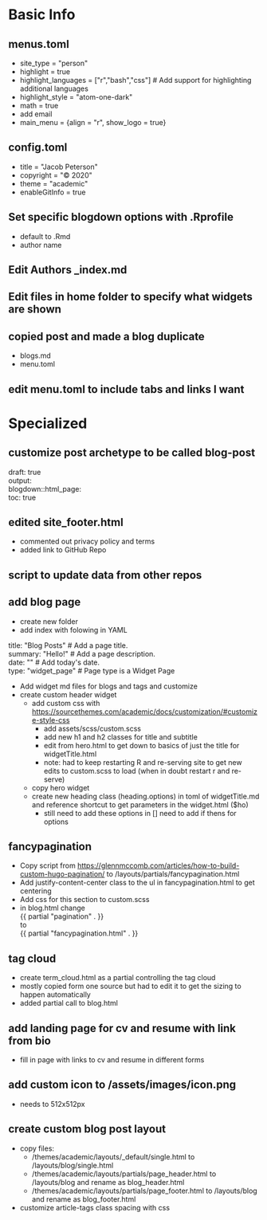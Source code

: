# Basic Info

## menus.toml

* site_type = "person"
* highlight = true
* highlight_languages = ["r","bash","css"]  # Add support for highlighting additional languages
* highlight_style = "atom-one-dark"
* math = true
* add email
* main_menu = {align = "r", show_logo = true}

## config.toml

* title = "Jacob Peterson"
* copyright = "&copy; 2020"
* theme = "academic"
* enableGitInfo = true

## Set specific blogdown options with .Rprofile
* default to .Rmd
* author name

## Edit Authors \_index.md

## Edit files in home folder to specify what widgets are shown

## copied post and made a blog duplicate
* blogs.md
* menu.toml

## edit menu.toml to include tabs and links I want

# Specialized

## customize post archetype to be called blog-post

draft: true  
output:  
  blogdown::html_page:  
    toc: true


## edited site_footer.html
*	commented out privacy policy and terms
* added link to GitHub Repo

## script to update data from other repos

## add blog page
* create new folder
* add index with folowing in YAML

title: "Blog Posts"  # Add a page title.  
summary: "Hello!"  # Add a page description.  
date: ""  # Add today's date.  
type: "widget_page"  # Page type is a Widget Page  

* Add widget md files for blogs and tags and customize
* create custom header widget
  - add custom css with https://sourcethemes.com/academic/docs/customization/#customize-style-css
    - add assets/scss/custom.scss
    - add new h1 and h2 classes for title and subtitle
    - edit from hero.html to get down to basics of just the title for widgetTitle.html
    - note: had to keep restarting R and re-serving site to get new edits to custom.scss to load (when in doubt restart r and re-serve)
  - copy hero widget
  - create new heading class (heading.options) in toml of widgetTitle.md and reference shortcut to get parameters in the widget.html ($ho)
    - still need to add these options in
  [] need to add if thens for options


## fancypagination
* Copy script from https://glennmccomb.com/articles/how-to-build-custom-hugo-pagination/ to /layouts/partials/fancypagination.html
* Add justify-content-center class to the ul in fancypagination.html to get centering
* Add css for this section to custom.scss
* in blog.html change  
{{ partial "pagination" . }}  
to  
{{ partial "fancypagination.html" . }}  

## tag cloud
* create term_cloud.html as a partial controlling the tag cloud
* mostly copied form one source but had to edit it to get the sizing to happen automatically
* added partial call to blog.html

## add landing page for cv and resume with link from bio
* fill in page with links to cv and resume in different forms

## add custom icon to /assets/images/icon.png
* needs to 512x512px

## create custom blog post layout
* copy files: 
  - /themes/academic/layouts/_default/single.html to /layouts/blog/single.html
  - /themes/academic/layouts/partials/page_header.html to /layouts/blog and rename as blog_header.html
  - /themes/academic/layouts/partials/page_footer.html to /layouts/blog and rename as blog_footer.html
* customize article-tags class spacing with css

